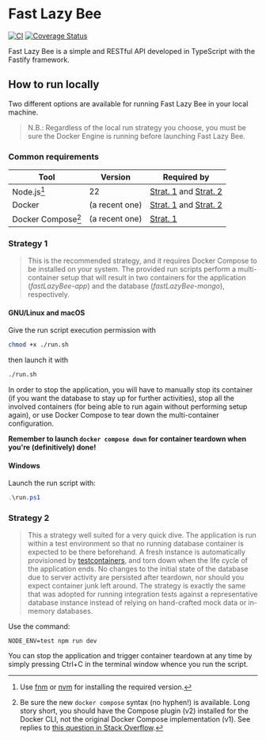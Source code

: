 # Fast Lazy Bee

[![CI](https://github.com/cowuake/fast-lazy-bee/actions/workflows/ci.yml/badge.svg?branch=main)](https://github.com/cowuake/fast-lazy-bee/actions/workflows/ci.yml)
[![Coverage Status](https://coveralls.io/repos/github/cowuake/fast-lazy-bee/badge.svg?branch=main)](https://coveralls.io/github/cowuake/fast-lazy-bee?branch=main)

Fast Lazy Bee is a simple and RESTful API developed in TypeScript with the Fastify framework.

## How to run locally

Two different options are available for running Fast Lazy Bee in your local machine.

> N.B.: Regardless of the local run strategy you choose, you must be sure the Docker Engine is running before launching Fast Lazy Bee.

### Common requirements

| Tool                           | Version        | Required by                                         |
| ------------------------------ | -------------- | --------------------------------------------------- |
| Node.js[^Node]                 | 22             | [Strat. 1](#strategy-1) and [Strat. 2](#strategy-2) |
| Docker                         | (a recent one) | [Strat. 1](#strategy-1) and [Strat. 2](#strategy-2) |
| Docker Compose[^DockerCompose] | (a recent one) | [Strat. 1](#strategy-1)                             |

[^Node]: Use [fnm](https://github.com/Schniz/fnm) or [nvm](https://github.com/nvm-sh/nvm) for installing the required version.

[^DockerCompose]: Be sure the new `docker compose` syntax (no hyphen!) is available.
Long story short, you should have the Compose plugin (v2) installed for the Docker CLI, not the original Docker Compose implementation (v1).
See replies to [this question in Stack Overflow](https://stackoverflow.com/questions/66514436/difference-between-docker-compose-and-docker-compose).

### Strategy 1

> This is the recommended strategy, and it requires Docker Compose to be installed on your system.
> The provided run scripts perform a multi-container setup that will result in two containers for the application (*fastLazyBee-app*) and the database (*fastLazyBee-mongo*), respectively.

#### GNU/Linux and macOS

Give the run script execution permission with

```Bash
chmod +x ./run.sh
```

then launch it with

```bash
./run.sh
```

In order to stop the application, you will have to manually stop its container (if you want the database to stay up for further activities), stop all the involved containers (for being able to run again without performing setup again), or use Docker Compose to tear down the multi-container configuration.

**Remember to launch `docker compose down` for container teardown when you're (definitively) done!**

#### Windows

Launch the run script with:

```powershell
.\run.ps1
```

### Strategy 2

> This a strategy well suited for a very quick dive.
> The application is run within a test environment so that no running database container is expected to be there beforehand.
> A fresh instance is automatically provisioned by [testcontainers](https://testcontainers.com/), and torn down when the life cycle of the application ends.
> No changes to the initial state of the database due to server activity are persisted after teardown, nor should you expect container junk left around.
> The strategy is exactly the same that was adopted for running integration tests against a representative database instance instead of relying on hand-crafted mock data or in-memory databases.

Use the command:

```shell
NODE_ENV=test npm run dev
```

You can stop the application and trigger container teardown at any time by simply pressing Ctrl+C in the terminal window whence you run the script.

